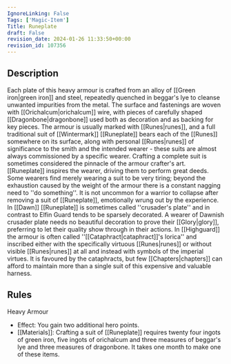 ```yaml
---
IgnoreLinking: False
Tags: ['Magic-Item']
Title: Runeplate
draft: False
revision_date: 2024-01-26 11:33:50+00:00
revision_id: 107356
---
```


## Description
Each plate of this heavy armour is crafted from an alloy of [[Green iron|green iron]] and steel, repeatedly quenched in beggar's lye to cleanse unwanted impurities from the metal. The surface and fastenings are woven with [[Orichalcum|orichalcum]] wire, with pieces of carefully shaped [[Dragonbone|dragonbone]] used both as decoration and as backing for key pieces. The armour is usually marked with [[Runes|runes]], and a full traditional suit of [[Wintermark]] [[Runeplate]] bears each of the [[Runes]] somewhere on its surface, along with personal [[Runes|runes]] of significance to the smith and the intended wearer - these suits are almost always commissioned by a specific wearer. Crafting a complete suit is sometimes considered the pinnacle of the armour crafter's art.
[[Runeplate]] inspires the wearer, driving them to perform great deeds. Some wearers find merely wearing a suit to be very tiring; beyond the exhaustion caused by the weight of the armour there is a constant nagging need to ''do something''. It is not uncommon for a warrior to collapse after removing a suit of [[Runeplate]], emotionally wrung out by the experience. 
In [[Dawn]] [[Runeplate]] is sometimes called ''crusader's plate'' and in contrast to Elfin Guard tends to be sparsely decorated. A wearer of Dawnish crusader plate needs no beautiful decoration to prove their [[Glory|glory]], preferring to let their quality show through in their actions. 
In [[Highguard]] the armour is often called ''[[Cataphract|cataphract]]'s lorica'' and inscribed either with the specifically virtuous [[Runes|runes]] or without visible [[Runes|runes]] at all and instead with symbols of the imperial virtues. It is favoured by the cataphracts, but few [[Chapters|chapters]] can afford to maintain more than a single suit of this expensive and valuable harness.
## Rules
Heavy Armour
* Effect: You gain two additional hero points.
* [[Materials]]: Crafting a suit of [[Runeplate]] requires twenty four ingots of green iron, five ingots of orichalcum and three measures of beggar's lye and three measures of dragonbone. It takes one month to make one of these items.